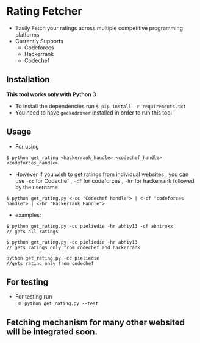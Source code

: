 # Rating Fetcher
- Easily Fetch your ratings across multiple competitive programming platforms
- Currently Supports
  - Codeforces
  - Hackerrank
  - Codechef

## Installation
**This tool works only with Python 3**
- To install the dependencies run `$ pip install -r requirements.txt`
- You need to have `geckodriver` installed in order to run this tool

## Usage
- For using 
```
$ python get_rating <hackerrank_handle> <codechef_handle> <codeforces_handle>
```
- However if you wish to get ratings from individual websites , you can use `-cc` for Codechef , `-cf` for codeforces , `-hr` for hackerrank followed by the username
```
$ python get_rating.py <-cc "Codechef handle"> | <-cf "codeforces handle"> | <-hr "Hackerrank Handle">
```
- examples:
```
$ python get_rating.py -cc pieliedie -hr abhiy13 -cf abhiroxx
// gets all ratings

$ python get_rating.py -cc pieliedie -hr abhiy13
// gets ratings only from codechef and hackerrank

python get_rating.py -cc pieliedie
//gets rating only from codechef
```

## For testing
- For testing run 
  - `python get_rating.py --test`

## Fetching mechanism for many other websited will be integrated soon.
